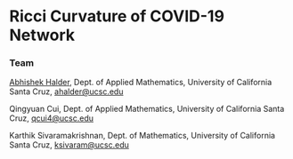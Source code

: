 # Ricci Curvature of COVID-19 Network

### Team
[Abhishek Halder](http://abhishekhalder.org/), Dept. of Applied Mathematics, University of California Santa Cruz, ahalder@ucsc.edu

Qingyuan Cui, Dept. of Applied Mathematics, University of California Santa Cruz, qcui4@ucsc.edu

Karthik Sivaramakrishnan, Dept. of Mathematics, University of California Santa Cruz, ksivaram@ucsc.edu
